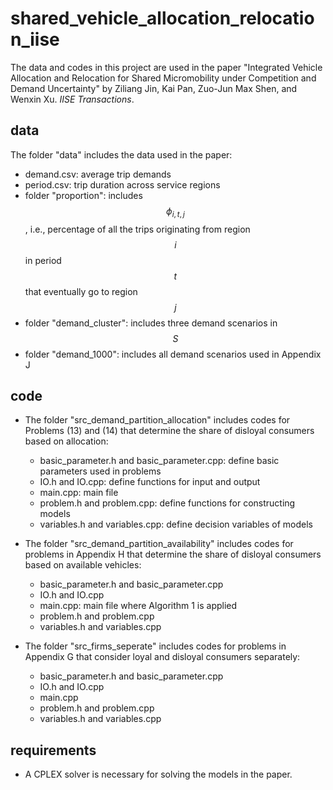 # shared_vehicle_allocation_relocation_iise
The data and codes in this project are used in the paper "Integrated Vehicle Allocation and Relocation for Shared Micromobility under Competition and Demand Uncertainty" by Ziliang Jin, Kai Pan, Zuo-Jun Max Shen, and Wenxin Xu. *IISE Transactions*.

## data
The folder "data" includes the data used in the paper:
* demand.csv: average trip demands
* period.csv: trip duration across service regions
* folder "proportion": includes $$\phi_{i,t,j}$$, i.e., percentage of all the trips originating from region $$i$$ in period $$t$$ that eventually go to region $$j$$
* folder "demand_cluster": includes three demand scenarios in $$S$$
* folder "demand_1000": includes all demand scenarios used in Appendix J

## code
* The folder "src_demand_partition_allocation" includes codes for Problems (13) and (14) that determine the share of disloyal consumers based on allocation:
  * basic_parameter.h and basic_parameter.cpp: define basic parameters used in problems
  * IO.h and IO.cpp: define functions for input and output
  * main.cpp: main file
  * problem.h and problem.cpp: define functions for constructing models
  * variables.h and variables.cpp: define decision variables of models

* The folder "src_demand_partition_availability" includes codes for problems in Appendix H that determine the share of disloyal consumers based on available vehicles:
  * basic_parameter.h and basic_parameter.cpp
  * IO.h and IO.cpp
  * main.cpp: main file where Algorithm 1 is applied
  * problem.h and problem.cpp
  * variables.h and variables.cpp

* The folder "src_firms_seperate" includes codes for problems in Appendix G that consider loyal and disloyal consumers separately:
  * basic_parameter.h and basic_parameter.cpp
  * IO.h and IO.cpp
  * main.cpp
  * problem.h and problem.cpp
  * variables.h and variables.cpp
 
## requirements
* A CPLEX solver is necessary for solving the models in the paper.
